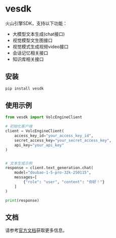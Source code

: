 # vesdk

火山引擎SDK，支持以下功能：

- 大模型文本生成(chat接口)
- 视觉模型文生图接口
- 视觉模式生成视频video接口
- 会话记忆相关接口
- 知识库相关接口

## 安装

```bash
pip install vesdk
```

## 使用示例

```python
from vesdk import VolcEngineClient

# 初始化客户端
client = VolcEngineClient(
    access_key_id="your_access_key_id",
    secret_access_key="your_secret_access_key",
    api_key="your_api_key"
)


# 文本生成示例
response = client.text_generation.chat(
    model="doubao-1-5-pro-32k-250115",
    messages=[
        {"role": "user", "content": "你好！"}
    ]
)

print(response)
```

## 文档

请参考[官方文档](https://www.volcengine.com/docs)获取更多信息。